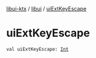 [libui-ktx](../index.md) / [libui](index.md) / [uiExtKeyEscape](./ui-ext-key-escape.md)

# uiExtKeyEscape

`val uiExtKeyEscape: `[`Int`](https://kotlinlang.org/api/latest/jvm/stdlib/kotlin/-int/index.html)